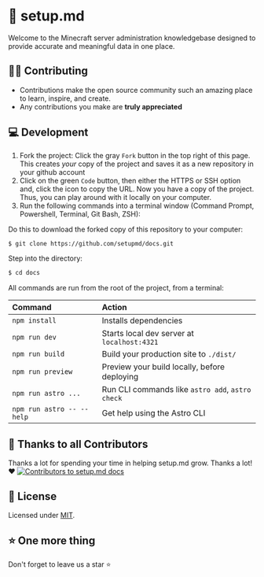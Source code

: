 # 📝 setup.md

Welcome to the Minecraft server administration knowledgebase designed to provide accurate and meaningful data in one place.

## 👨‍💻 Contributing

- Contributions make the open source community such an amazing place to learn, inspire, and create.
- Any contributions you make are **truly appreciated**

## 💻 Development

1. Fork the project: Click the gray `Fork` button in the top right of this page. This creates _your_ copy of the project and saves it as a new repository in your github account
2. Click on the green `Code` button, then either the HTTPS or SSH option and, click the icon to copy the URL. Now you have a copy of the project. Thus, you can play around with it locally on your computer.
3. Run the following commands into a terminal window (Command Prompt, Powershell, Terminal, Git Bash, ZSH): 

Do this to download the forked copy of this repository to your computer:
 
```bash
$ git clone https://github.com/setupmd/docs.git
```

  Step into the directory:
```bash
$ cd docs
```

All commands are run from the root of the project, from a terminal:

| Command                   | Action                                           |
| :------------------------ | :----------------------------------------------- |
| `npm install`             | Installs dependencies                            |
| `npm run dev`             | Starts local dev server at `localhost:4321`      |
| `npm run build`           | Build your production site to `./dist/`          |
| `npm run preview`         | Preview your build locally, before deploying     |
| `npm run astro ...`       | Run CLI commands like `astro add`, `astro check` |
| `npm run astro -- --help` | Get help using the Astro CLI                     |


## 🙏 Thanks to all Contributors
Thanks a lot for spending your time in helping setup.md grow. Thanks a lot! ❤️
 <a href = "https://github.com/setupmd/docs/graphs/contributors">
   <img src = "https://contrib.rocks/image?repo=setupmd/docs" alt="Contributors to setup.md docs"/>
 </a>

## 📑 License
Licensed under [MIT](https://github.com/setupmd/docs/blob/master/LICENSE).

## ⭐️ One more thing

Don't forget to leave us a star ⭐️

